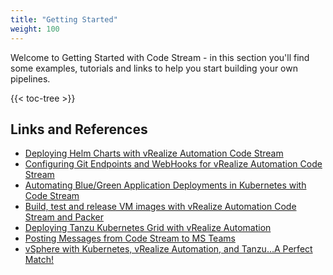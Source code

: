 ```yaml
---
title: "Getting Started"
weight: 100
---
```

Welcome to Getting Started with Code Stream - in this section you'll find some examples, tutorials and links to help you start building your own pipelines.

{{< toc-tree >}}

## Links and References
* [Deploying Helm Charts with vRealize Automation Code Stream](http://blogs.vmware.com/management/2021/04/deploying-helm-charts-with-vrealize-automation-code-stream.html)
* [Configuring Git Endpoints and WebHooks for vRealize Automation Code Stream](https://blogs.vmware.com/management/2020/11/configuring-git-endpoints-and-webhooks-for-vrealize-automation-code-stream.html)
* [Automating Blue/Green Application Deployments in Kubernetes with Code Stream](https://blogs.vmware.com/management/2020/10/automating-blue-green-application-deployments-in-kubernetes-with-code-stream.html)
* [Build, test and release VM images with vRealize Automation Code Stream and Packer](https://blogs.vmware.com/management/2020/08/build-test-and-release-vm-images-with-vra-code-stream-and-packer.html)
* [Deploying Tanzu Kubernetes Grid with vRealize Automation](https://blogs.vmware.com/management/2020/06/deploying-tanzu-kubernetes-grid-with-vrealize-automation.html)
* [Posting Messages from Code Stream to MS Teams](https://blogs.vmware.com/management/2020/05/vrealize-automation-posting-messages-from-codestream-to-ms-teams.html)
* [vSphere with Kubernetes, vRealize Automation, and Tanzu…A Perfect Match!](https://blogs.vmware.com/management/2020/08/v7-vra-tanzu.html)